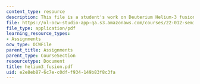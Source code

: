 ```yaml
---
content_type: resource
description: This file is a student's work on Deuterium Helium-3 fusion.
file: https://ol-ocw-studio-app-qa.s3.amazonaws.com/courses/22-012-seminar-fusion-and-plasma-physics-spring-2006/e2e8eb876c7ec0dff934149b83f8c3fa_helium3_fusion.pdf
file_type: application/pdf
learning_resource_types:
- Assignments
ocw_type: OCWFile
parent_title: Assignments
parent_type: CourseSection
resourcetype: Document
title: helium3_fusion.pdf
uid: e2e8eb87-6c7e-c0df-f934-149b83f8c3fa
---
```

